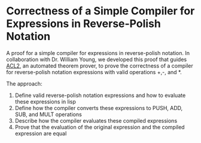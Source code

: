 # Correctness of a Simple Compiler for Expressions in Reverse-Polish Notation

A proof for a simple compiler for expressions in reverse-polish notation. In collaboration with Dr. William Young, we developed this proof that guides <a href="http://www.cs.utexas.edu/users/moore/acl2/">ACL2</a>, an automated theorem prover, to prove the correctness of a compiler for reverse-polish notation expressions with valid operations +,-, and *.

The approach: 

<ol>
  <li> Define valid reverse-polish notation expressions and how to evaluate these expressions in lisp </li>
  <li> Define how the compiler converts these expressions to PUSH, ADD, SUB, and MULT operations  </li>
  <li> Describe how the compiler evaluates these compiled expressions </li>
  <li> Prove that the evaluation of the original expression and the compiled expression are equal </li>
  
</ol>
